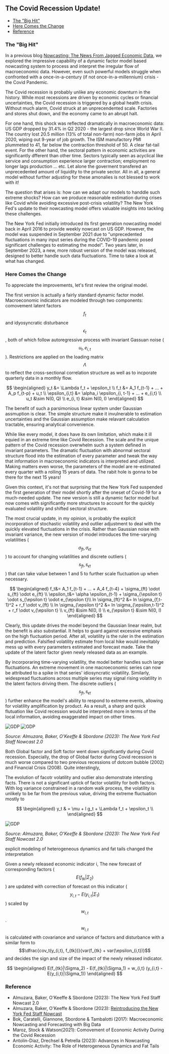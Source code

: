 #

## The Covid Recession Update!

- [The "Big Hit"](#introduction)
- [Here Comes the Change](#change)
- [Reference](#ref)


### The "Big Hit" <a name="introduction"></a>

In a previous blog [Nowcasting: The News From Jagged Economic Data](https://skybluerw.github.io/2023/05/25/news-from-ragged-data.html), we explored the impressive capability of a dynamic factor model based nowcasting system to process and interpret the irregular flow of macroeconomic data. However, even such powerful models struggle when confronted with a once-in-a-century (if not once-in-a-millennium) crisis - the Covid Pandemic.

The Covid recession is probably unlike any economic downturn in the history. While most recessions are driven by economic cycles or financial uncertainties, the Covid recession is triggered by a global health crisis. Without much alarm, Covid struck at an unprecendented scale. Factories and stores shut down, and the economy came to an abrupt halt.

For one hand, this shock was reflected dramatically in macroeconomic data: US GDP dropped by 31.4% in Q2 2020 - the largest drop since World War II. The country lost 20.5 million (13% of total non-farm) non-farm jobs in April 2020, wiping out 9-year of job growth. The ISM manufactory PMI plummeted to 41, far below the contraction threshold of 50. A clear fat-tail event. For the other hand, the sectoral pattern in economic activities are significantly dfferent than other time. Sectors typically seen as acyclical like service and consumption experience larger contraction; employment no longer lags production ... etc. Let alone the goverment transfered an unprecedented amount of liquidity to the private sector. All in all, a general model without further adjusting for these amonalies is not blessed to work with it!

The question that arises is: how can we adapt our models to handdle such extreme shocks? How can we produce reasonable estimation during crises like Covid while avoiding excessive post-crisis volatility? The New York Fed's update to their nowcasting model offers valuable insights into tackling these challenges.

The New York Fed initially introduced its first generation nowcasting model back in April 2016 to provide weekly nowcast on US GDP. However, the model was suspended in September 2021 due to "unprecedented fluctuations in many input series during the COVID-19 pandemic posed significant challenges to estimating the model". Two years later, in September 2023, a new, more robust version of the model was released, designed to better handle such data fluctuations. Time to take a look at what has changed.

### Here Comes the Change <a name="change"></a>

To appreciate the improvements, let's first review the original model.

The first version is actually a fairly standard dynamic factor model. Macroeconomic indicators are modeled through two components: comovement latent factors $$f_t$$ and idyosyncratic disturbance $$\epsilon_t$$, both of which follow autoregressive process with invariant Gassuan noise ($$u_t, e_{i,t}$$). Restrictions are applied on the loading matrix $$\Lambda$$ to reflect the cross-sectional correlation structure as well as to incporate quarterly data in a monthly flow.

$$
\begin{aligned}
y_t &= \Lambda f_t + \epsilon_t \\
f_t &= A_1 f_{t-1} + ... + A_p f_{t-p} + u_t \\ 
\epsilon_{i,t} &= \alpha_i \epsilon_{i, t-1} + ... + e_{i,t} \\ 
u_t &\sim N(0, Q) \\
e_{i, t} &\sim N(0, I)
\end{aligned}
$$

The benefit of such a parsimonious linear system under Gaussian assmuption is clear. The simple structure make it invulnerable to estimation uncertainties and the Gaussian assumption make relavant calculation tractable, ensuring analytical convenience. 

While like every model, it does have its own limitation, which make it ill equied in an extreme time like Covid Recession. The scale and the unique pattern of the Covid recession overwhelm such a system defined in invariant parameters. The dramatic fluctuation with abnormal sectoral structure flood into the estimation of every parameter and tweak the way that information in macroeconomic indicators is interpreted and utilized. Making matters even worse, the parameters of the model are re-estimated every quarter with a rolling 15 years of data. The rabit hole is gonna to be there for the next 15 years!

Given this context, it's not that surprising that the New York Fed suspended the first generation of their model shortly after the oneset of Covid-19 for a much-needed update. The new version is still a dynamic factor model but now comes with significantly more structures to account for the quickly evaluated volatility and shifted sectoral structure.

The most crucial update, in my opinion, is probably the explicit incorporation of stochastic volatility and outlier adjustment to deal with the quickly elevated fluctuations in the crisis. Rather than Gaussian noise with invariant variance, the new version of model introduces the time-varying volatilities ($$\sigma_{ft}, \sigma_{\epsilon t}$$) to account for changing volatilities and discrete outliers ($$s_{ft}, s_{\epsilon t}$$) that can take value between 1 and 5 to further scale fluctuation up when necessary.

$$
\begin{aligned}
f_t&= A_1 f_{t-1} + ... + A_4 f_{t-4} + \sigma_{ft} \odot s_{ft} \odot e_{ft} \\
\epsilon_t&= \alpha \epsilon_{t-1} + \sigma_{\epsilon t} \odot s_{\epsilon t} \odot e_{\epsilon t}\\
ln \sigma_{ft}^2 &= ln \sigma_{f,t-1}^2 + r_f \odot v_{ft} \\
ln \sigma_{\epsilon t}^2 &= ln \sigma_{\epsilon,t-1}^2 + r_f \odot v_{\epsilon t} \\
v_{ft} &\sim N(0, I) \\
e_{\epsilon t} &\sim N(0, I)
\end{aligned}
$$

Clearly, this update drives the model beyond the Gaussian linear realm, but the benefit is also substantial. It helps to guard against excessive emphasis on the high fluctuation period. After all, volatility is the ruler in the estimation and prediction. Falsified volatility estimate from local hike would inevitably mess up with every parameters estimated and forecast made. Take the update of the latent factor given newly released data as an example. 

By incorporaring time-varying volatility, the model better handles such large fluctuations. An extreme movement in one macroeconomic series can now be attributed to a spike in that series' idiosyncratic volatility. Similarly, widespread fluctuations across multiple series may signal rising volatility in the latent factors driving them. The discrete outliers ($$s_{ft}, s_{\epsilon t}$$) further enhance the model's ability to respond to extreme events, allowing for volatility amplification by product. As a result, a sharp and quick flutuation like Covid recession would be interpreted more in terms of the local information, avoiding exaggerated impact on other times.



![GDP](https://raw.githubusercontent.com/SkyBlueRW/SkyBlueRW.github.io/main/_posts/asset/nowcast_factor.jpg)
![GDP](https://raw.githubusercontent.com/SkyBlueRW/SkyBlueRW.github.io/main/_posts/asset/nowcast_volatility.jpg)

*Source: Almuzara, Baker, O'Keeffe & Sbordone (2023): The New York Fed Staff Nowcast 2.0*

Both Global factor and Soft factor went down significantly during Covid recession. Especially, the drop of Global factor during Covid recession is much worse compared to two previous recessions of dotcom bubble (2002) and Financial Crisis (2008). Quite interstingly,  

The evolution of facotr volatility and outlier also demonstrate intersting facts. There is not a significant uptick of factor volatility for both factors. With log variance constrained in a random walk process, the volatility is unlikely to be far from the previous value, driving the extreme fluctuation mostly to 

$$
\begin{aligned}
y_t & = \mu + l g_t + \Lambda f_t + \epsilon_t \\
\end{aligned}
$$





![GDP](https://raw.githubusercontent.com/SkyBlueRW/SkyBlueRW.github.io/main/_posts/asset/us_gdp_lt_trend.jpg)

*Source: Almuzara, Baker, O'Keeffe & Sbordone (2023): The New York Fed Staff Nowcast 2.0*



explicit modeling of heterogeneous dynamics and fat tails changed the interpretation

Given a newly released economic indicator i, The new forecast of corresponding factors ($$E(f_{tk}|\Sigma_2)$$) are updated with correction of forecast on this indicator ($$y_{i,t} - E(y_{i,t}|\Sigma_1)$$) scaled by $$w_{i,t}$$. $$w_{i,t}$$ is calculated with covariance and variance of factors and disturbance with a similar form to $$\dfrac{cov_t(y_{i,t}, f_{tk})}{var(f_{tk} + var(\epsilon_{i,t})}$$ and decides the sign and size of the impact of the newly released indicator. 

$$
\begin{aligned}
E(f_{tk}|\Sigma_2) - E(f_{tk}|\Sigma_1) = w_{i,t} (y_{i,t} - E(y_{i,t}|\Sigma_1))
\end{aligned}
$$


### Reference <a name="ref"></a>
- Almuzara, Baker, O'Keeffe & Sbordone (2023): The New York Fed Staff Nowcast 2.0
- Almuzara, Baker, O'Keeffe & Sbordone (2023): [Reintroducing the New York Fed Staff Nowcast](https://libertystreeteconomics.newyorkfed.org/2023/09/reintroducing-the-new-york-fed-staff-nowcast/)
- Bok, Caratelli, Giannone, Sbordone & Tambalotti (2017): Macroeconomic Nowcasting and Forecasting with Big Data
- Maroz, Stock & Watson(2021): Comovement of Economic Activity During the Covid Recession
- Antolin-Diaz, Drechsel & Petrella (2023): Advances in Nowcasting Economic Activity: The Role of Heterogeneous Dynamics and Fat Tails
